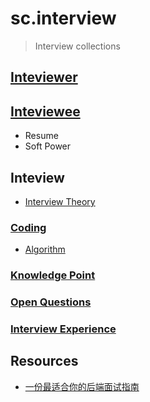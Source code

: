 # sc.interview
> Interview collections

## [Inteviewer](inteviewer/README.md)

## [Inteviewee](Inteviewee/README.md)

* Resume
* Soft Power

## Inteview

* [Interview Theory](theory/README.md)

### [Coding](interview/coding/README.md)

* [Algorithm](interview/coding/algorithm/README.md)

### [Knowledge Point](interview/tech/README.md)

### [Open Questions](interview/OpenQuestion.md)

### [Interview Experience](interview/practice/README.md)

## Resources
* [一份最适合你的后端面试指南](https://juejin.im/post/5ba591386fb9a05cd31eb85f)
